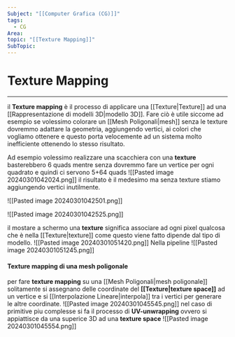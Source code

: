 ```yaml
---
Subject: "[[Computer Grafica (CG)]]"
tags:
  - CG
Area: 
topic: "[[Texture Mapping]]"
SubTopic:
---
```


# Texture Mapping
---
il __Texture mapping__ è il processo di applicare una [[Texture|Texture]] ad una [[Rappresentazione di modelli 3D|modello 3D]]. Fare ciò è utile siccome ad esempio se volessimo colorare un [[Mesh Poligonali|mesh]] senza le texture dovremmo adattare la geometria, aggiungendo vertici, ai colori che vogliamo ottenere e questo porta velocemente ad un sistema molto inefficiente ottenendo lo stesso risultato.

Ad esempio volessimo realizzare una scacchiera con una __texture__ basterebbero 6 quads mentre senza dovremmo fare un vertice per ogni quadrato e quindi ci servono 5+64 quads 
![[Pasted image 20240301042024.png]] il risultato è il medesimo ma senza texture stiamo aggiungendo vertici inutilmente.

![[Pasted image 20240301042501.png]]

![[Pasted image 20240301042525.png]]


il mostare a schermo una __texture__  significa associare ad ogni pixel qualcosa che è nella [[Texture|texture]] come questo viene fatto dipende dal tipo di modello.
![[Pasted image 20240301051420.png]]
Nella pipeline
![[Pasted image 20240301051245.png]]



#### Texture mapping di una mesh poligonale
per fare __texture mapping__ su una [[Mesh Poligonali|mesh poligonale]] solitamente si assegnano delle coordinate del __[[Texture|texture space]]__ ad un vertice e si [[Interpolazione Lineare|interpola]] tra i vertici per generare le altre coordinate.
![[Pasted image 20240301045545.png]]
nel caso di primitive piu complesse si fa il processo di __UV-unwrapping__ ovvero si appiattisce da una superice 3D ad una __texture space__
![[Pasted image 20240301045554.png]]





